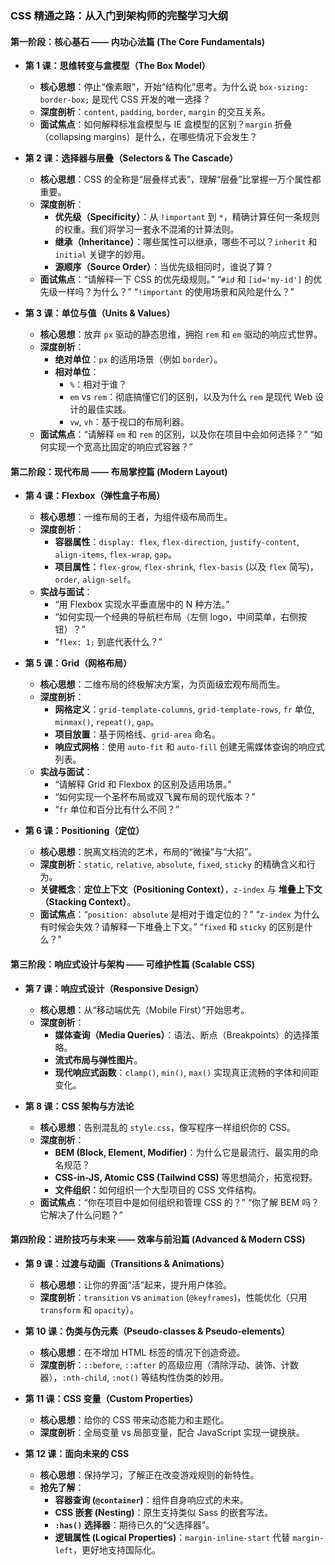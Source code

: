 ### **CSS 精通之路：从入门到架构师的完整学习大纲**

#### **第一阶段：核心基石 —— 内功心法篇 (The Core Fundamentals)**

*   **第 1 课：思维转变与盒模型（The Box Model）**
    *   **核心思想**：停止“像素眼”，开始“结构化”思考。为什么说 `box-sizing: border-box;` 是现代 CSS 开发的唯一选择？
    *   **深度剖析**：`content`, `padding`, `border`, `margin` 的交互关系。
    *   **面试焦点**：如何解释标准盒模型与 IE 盒模型的区别？`margin` 折叠（collapsing margins）是什么，在哪些情况下会发生？

*   **第 2 课：选择器与层叠（Selectors & The Cascade）**
    *   **核心思想**：CSS 的全称是“层叠样式表”，理解“层叠”比掌握一万个属性都重要。
    *   **深度剖析**：
        *   **优先级（Specificity）**：从 `!important` 到 `*`，精确计算任何一条规则的权重。我们将学习一套永不混淆的计算法则。
        *   **继承（Inheritance）**：哪些属性可以继承，哪些不可以？`inherit` 和 `initial` 关键字的妙用。
        *   **源顺序（Source Order）**：当优先级相同时，谁说了算？
    *   **面试焦点**：“请解释一下 CSS 的优先级规则。” “`#id` 和 `[id='my-id']` 的优先级一样吗？为什么？” “`!important` 的使用场景和风险是什么？”

*   **第 3 课：单位与值（Units & Values）**
    *   **核心思想**：放弃 `px` 驱动的静态思维，拥抱 `rem` 和 `em` 驱动的响应式世界。
    *   **深度剖析**：
        *   **绝对单位**：`px` 的适用场景（例如 `border`）。
        *   **相对单位**：
            *   `%`：相对于谁？
            *   `em` vs `rem`：彻底搞懂它们的区别，以及为什么 `rem` 是现代 Web 设计的最佳实践。
            *   `vw`, `vh`：基于视口的布局利器。
    *   **面试焦点**：“请解释 `em` 和 `rem` 的区别，以及你在项目中会如何选择？” “如何实现一个宽高比固定的响应式容器？”

#### **第二阶段：现代布局 —— 布局掌控篇 (Modern Layout)**

*   **第 4 课：Flexbox（弹性盒子布局）**
    *   **核心思想**：一维布局的王者，为组件级布局而生。
    *   **深度剖析**：
        *   **容器属性**：`display: flex`, `flex-direction`, `justify-content`, `align-items`, `flex-wrap`, `gap`。
        *   **项目属性**：`flex-grow`, `flex-shrink`, `flex-basis` (以及 `flex` 简写)，`order`, `align-self`。
    *   **实战与面试**：
        *   “用 Flexbox 实现水平垂直居中的 N 种方法。”
        *   “如何实现一个经典的导航栏布局（左侧 logo，中间菜单，右侧按钮）？”
        *   “`flex: 1;` 到底代表什么？”

*   **第 5 课：Grid（网格布局）**
    *   **核心思想**：二维布局的终极解决方案，为页面级宏观布局而生。
    *   **深度剖析**：
        *   **网格定义**：`grid-template-columns`, `grid-template-rows`, `fr` 单位, `minmax()`, `repeat()`, `gap`。
        *   **项目放置**：基于网格线、`grid-area` 命名。
        *   **响应式网格**：使用 `auto-fit` 和 `auto-fill` 创建无需媒体查询的响应式列表。
    *   **实战与面试**：
        *   “请解释 Grid 和 Flexbox 的区别及适用场景。”
        *   “如何实现一个圣杯布局或双飞翼布局的现代版本？”
        *   “`fr` 单位和百分比有什么不同？”

*   **第 6 课：Positioning（定位）**
    *   **核心思想**：脱离文档流的艺术，布局的“微操”与“大招”。
    *   **深度剖析**：`static`, `relative`, `absolute`, `fixed`, `sticky` 的精确含义和行为。
    *   **关键概念**：**定位上下文（Positioning Context）**，`z-index` 与 **堆叠上下文（Stacking Context）**。
    *   **面试焦点**：“`position: absolute` 是相对于谁定位的？” “`z-index` 为什么有时候会失效？请解释一下堆叠上下文。” “`fixed` 和 `sticky` 的区别是什么？”

#### **第三阶段：响应式设计与架构 —— 可维护性篇 (Scalable CSS)**

*   **第 7 课：响应式设计（Responsive Design）**
    *   **核心思想**：从“移动端优先（Mobile First）”开始思考。
    *   **深度剖析**：
        *   **媒体查询（Media Queries）**：语法、断点（Breakpoints）的选择策略。
        *   **流式布局与弹性图片**。
        *   **现代响应式函数**：`clamp()`, `min()`, `max()` 实现真正流畅的字体和间距变化。

*   **第 8 课：CSS 架构与方法论**
    *   **核心思想**：告别混乱的 `style.css`，像写程序一样组织你的 CSS。
    *   **深度剖析**：
        *   **BEM (Block, Element, Modifier)**：为什么它是最流行、最实用的命名规范？
        *   **CSS-in-JS, Atomic CSS (Tailwind CSS)** 等思想简介，拓宽视野。
        *   **文件组织**：如何组织一个大型项目的 CSS 文件结构。
    *   **面试焦点**：“你在项目中是如何组织和管理 CSS 的？” “你了解 BEM 吗？它解决了什么问题？”

#### **第四阶段：进阶技巧与未来 —— 效率与前沿篇 (Advanced & Modern CSS)**

*   **第 9 课：过渡与动画（Transitions & Animations）**
    *   **核心思想**：让你的界面“活”起来，提升用户体验。
    *   **深度剖析**：`transition` vs `animation` (`@keyframes`)，性能优化（只用 `transform` 和 `opacity`）。

*   **第 10 课：伪类与伪元素（Pseudo-classes & Pseudo-elements）**
    *   **核心思想**：在不增加 HTML 标签的情况下创造奇迹。
    *   **深度剖析**：`::before`, `::after` 的高级应用（清除浮动、装饰、计数器），`:nth-child`, `:not()` 等结构性伪类的妙用。

*   **第 11 课：CSS 变量（Custom Properties）**
    *   **核心思想**：给你的 CSS 带来动态能力和主题化。
    *   **深度剖析**：全局变量 vs 局部变量，配合 JavaScript 实现一键换肤。

*   **第 12 课：面向未来的 CSS**
    *   **核心思想**：保持学习，了解正在改变游戏规则的新特性。
    *   **抢先了解**：
        *   **容器查询 (`@container`)**：组件自身响应式的未来。
        *   **CSS 嵌套 (Nesting)**：原生支持类似 Sass 的嵌套写法。
        *   **`:has()` 选择器**：期待已久的“父选择器”。
        *   **逻辑属性 (Logical Properties)**：`margin-inline-start` 代替 `margin-left`，更好地支持国际化。
